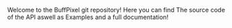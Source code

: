Welcome to the BuffPixel git repository!
Here you can find The source code of the API aswell as Examples and a full documentation!
 
